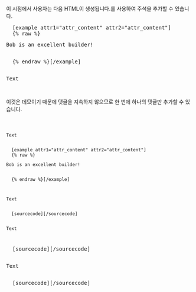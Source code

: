 이 시점에서 사용자는 다음 HTML이 생성됩니다.를 사용하여 주석을 추가할 수 있습니다.

<pre>  [example attr1="attr_content" attr2="attr_content"]
  {% raw %}<p>Bob is an excellent builder!</p>
  {% endraw %}[/example]
  <p>Text</p>
</pre>

이것은 데모이기 때문에 댓글을 지속하지 않으므로 한 번에 하나의 댓글만 추가할 수 있습니다.

<code>
  <p>Text</p>
  [example attr1="attr_content" attr2="attr_content"]
  {% raw %}<p>Bob is an excellent builder!</p>
  {% endraw %}[/example]
</code>

<code>
  <p>Text</p>
  [sourcecode][/sourcecode]
  <p>Text</p>
</code>

<pre>  [sourcecode][/sourcecode]
  <p>Text</p>
  [sourcecode][/sourcecode]
</pre>
